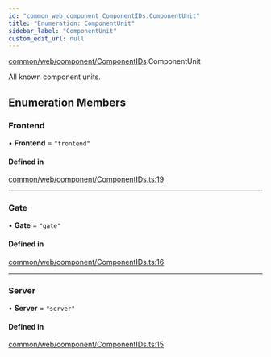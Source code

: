 ```yaml
---
id: "common_web_component_ComponentIDs.ComponentUnit"
title: "Enumeration: ComponentUnit"
sidebar_label: "ComponentUnit"
custom_edit_url: null
---
```


[common/web/component/ComponentIDs](../modules/common_web_component_ComponentIDs.md).ComponentUnit

All known component units.

## Enumeration Members

### Frontend

• **Frontend** = ``"frontend"``

#### Defined in

[common/web/component/ComponentIDs.ts:19](https://github.com/Soroush9978/rds-ng/blob/5673246/src/common/web/component/ComponentIDs.ts#L19)

___

### Gate

• **Gate** = ``"gate"``

#### Defined in

[common/web/component/ComponentIDs.ts:16](https://github.com/Soroush9978/rds-ng/blob/5673246/src/common/web/component/ComponentIDs.ts#L16)

___

### Server

• **Server** = ``"server"``

#### Defined in

[common/web/component/ComponentIDs.ts:15](https://github.com/Soroush9978/rds-ng/blob/5673246/src/common/web/component/ComponentIDs.ts#L15)
